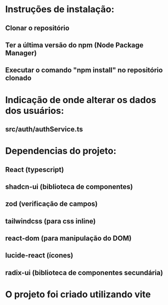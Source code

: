 # Instruções de instalação:
## Clonar o repositório
## Ter a última versão do npm (Node Package Manager)
## Executar o comando "npm install" no repositório clonado

# Indicação de onde alterar os dados dos usuários:
## src/auth/authService.ts

# Dependencias do projeto:
## React (typescript)
## shadcn-ui (biblioteca de componentes)
## zod (verificação de campos)
## tailwindcss (para css inline) 
## react-dom (para manipulação do DOM)
## lucide-react (ícones)
## radix-ui (biblioteca de componentes secundária)

# O projeto foi criado utilizando vite